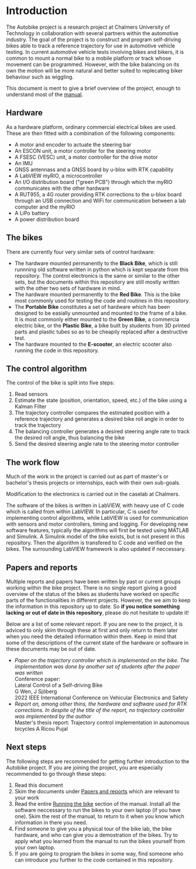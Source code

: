 # Introduction

The Autobike project is a research project at Chalmers University of Technology in collaboration with several partners within the automotive industry. The goal of the project is to construct and program self-driving bikes able to track a reference trajectory for use in automotive vehicle testing. In current automotive vehicle tests involving bikes and bikers, it is common to mount a normal bike to a mobile platform or track whose movement can be programmed. However, with the bike balancing on its own the motion will be more natural and better suited to replecating biker behaviour such as wiggling.

This document is ment to give a brief overview of the project, enough to understand most of the [manual](./manual.md).

## Hardware

As a hardware platform, ordinary commercial electrical bikes are used. These are then fitted with a combination of the following components:

- A motor and encoder to actuate the steering bar
- An ESCON unit, a motor controller for the steering motor
- A FSESC (VESC) unit, a motor controller for the drive motor
- An IMU
- GNSS antennass and a GNSS board by u-blox with RTK capability
- A LabVIEW myRIO, a microcontroller
- An I/O distribution board ("green PCB") through which the myRIO communicates with the other hardware
- A RUT955, a 4G router providing RTK corrections to the u-blox board through an USB connection and WiFi for communication between a lab computer and the myRIO
- A LiPo battery
- A power distribution board

## The bikes

There are currently four very similar sets of control hardware:

- The hardware mounted permanently to the **Black Bike**, which is still runnning old software written in python which is kept separate from this repository. The control electronics is the same or similar to the other sets, but the documents within this repository are still mostly written with the other two sets of hardware in mind.
- The hardware mounted permanently to the **Red Bike**. This is the bike most commonly used for testing the code and routines in this repository.
- The **Portable Bike** constitutes a set of hardware which has been designed to be easially unmounted and mounted to the frame of a bike. It is most commonly either mounted to the **Green Bike**, a commercia electric bike, or the **Plastic Bike**, a bike built by students from 3D printed parts and plastic tubes so as to be cheapily replaced after a destructive test.
- The hardware mounted to the **E-scooter**, an electric scooter also running the code in this repository.

## The control algorithm

The control of the bike is split into five steps:

1. Read sensors
2. Estimate the state (position, orientation, speed, etc.) of the bike using a Kalman Filter
3. The trajectory controller compares the estimated position with a reference trajectory and generates a desired bike roll angle in order to track the trajectory
4. The balancing controller generates a desired steering angle rate to track the desired roll angle, thus balancing the bike
5. Send the desired steering angle rate to the steering motor controller

## The work flow

Much of the work in the project is carried out as part of master's or bachelor's thesis projects or internships, each with their own sub-goals.

Modification to the electronics is carried out in the caselab at Chalmers.

The software of the bikes is written in LabVIEW, with heavy use of C code which is called from within LabVIEW. In particular, C is used for implementing control algorithms, while LabVIEW is used for communication with sensors and motor controllers, timing and logging. For developing new software features, typically the algorithms will first be tested using MATLAB and Simulink. A Simulink model of the bike exists, but is not present in this repository. Then the algorithm is transfered to C code and verified on the bikes. The surrounding LabVIEW framework is also updated if neccessary.

## Papers and reports

Multiple reports and papers have been written by past or current groups working within the bike project. There is no single report giving a good overview of the status of the bikes as students have worked on specific parts of the functionalities in different projects. However, the we aim to keep the information in this repository up to date. So **if you notice something lacking or out of date in this repository**, please do not hesitate to update it!

Below are a list of some relevant report. If you are new to the project, it is adviced to only skim through these at first and only return to them later when you need the detailed information within them. Keep in mind that some of the descriptions of the current state of the hardware or software in these documents may be out of date.

- _Paper on the trajectory controller which is implemented on the bike. The implementation was done by another set of students after the paper was written_  
  Conference paper:  
  Lateral Control of a Self-driving Bike  
  G Wen, J Sjöberg  
  2022 IEEE International Conference on Vehicular Electronics and Safety
- _Report on, among other thins, the hardware and software used for RTK corrections. In despite of the title of the report, no trajectory controller was implemented by the author_  
  Master's thesis report:
  Trajectory control implementation in autonomous bicycles
  A Ricou Pujal

## Next steps

The following steps are recommended for getting further introduction to the Autobike project. If you are joining the project, you are especially recommended to go through these steps:

1. Read this document
2. Skim the documents under [Papers and reports](#papers-and-reports) which are relevant to your work
3. Read the entire [Running the bike](./manual.md#running-the-bike) section of the manual. Install all the software neccessary to run the bikes to your own laptop (if you have one). Skim the rest of the manual, to return to it when you know which information in there you need.
4. Find someone to give you a physical tour of the bike lab, the bike hardware, and who can give you a demostration of the bikes. Try to apply what you learned from the manual to run the bikes yourself from your own laptop.
5. If you are going to program the bikes in some way, find someone who can introduce you further to the code contained in this repository.
